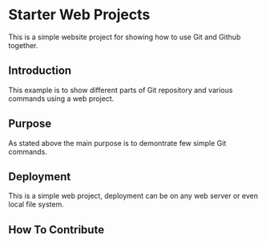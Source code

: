 # Starter Web Projects

This is a simple website project for showing how to use Git and Github together.

## Introduction

This example is to show different parts of Git repository and various commands using a web project.

## Purpose

As stated above the main purpose is to demontrate few simple Git commands.

## Deployment

This is a simple web project, deployment can be on any web server or even local file system.

## How To Contribute